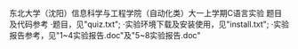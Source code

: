 东北大学（沈阳）信息科学与工程学院（自动化类）大一上学期C语言实验 题目及代码参考
·题目，见"quiz.txt";
·实验环境下载及安装使用，见"install.txt";
·实验报告参考，见"1~4实验报告.doc"及"5~8实验报告.doc"
